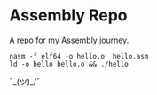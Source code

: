 # Assembly Repo
A repo for my Assembly journey.


```
nasm -f elf64 -o hello.o  hello.asm
ld -o hello hello.o && ./hello
```

 ¯\_(ツ)_/¯
